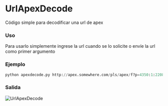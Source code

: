 # UrlApexDecode
Código simple para decodificar una url de apex

### Uso
Para usarlo simplemente ingrese la url cuando se lo solicite o envíe la url como primer argumento

### Ejemplo
``` python
python apexdecode.py http://apex.somewhere.com/pls/apex/f?p=4350:1:220883407765693447:::1:P1_PAGEID,P1_IDUSER,P1_AGE:22,834573343,29:
```
### Salida
![UrlApexDecode](https://i.ibb.co/9r0VFmb/out-Apex-Decode.jpg "UrlApexDecode")
